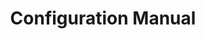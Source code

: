 ---
type: docs
title: "Configuration Manual"
linkTitle: "Configuration instructions"
weight: 1
description: "Dubbo abstracts a series of structured configurations. For different users, it can not only quickly start services with minimal configuration, but also precisely control service behavior through complex configurations when needed;
  In addition to the basic usage of API + Properties, Dubbo also supports SpringBoot, Annotation, XML, YAML, etc. in the form of configuration through the integration with Spring. "
---
